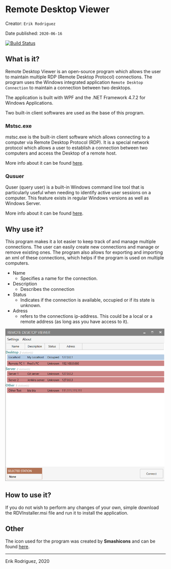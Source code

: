 # Remote Desktop Viewer
Creator: `Erik Rodriguez`

Date published: `2020-06-16`

[![Build Status](https://dev.azure.com/Luffiez123/Remote%20Desktop%20Viewer/_apis/build/status/Luffiez.RemoteDesktopViewer?branchName=master)](https://dev.azure.com/Luffiez123/Remote%20Desktop%20Viewer/_build/latest?definitionId=2&branchName=master)

## What is it?
Remote Desktop Viewer is an open-source program which allows the user to maintain multiple RDP (Remote Desktop Protocol) connections. The program uses the Windows integrated application `Remote Desktop Connection` to maintain a connection between two desktops.

The application is built with WPF and the .NET Framework 4.7.2 for Windows Applications.

Two built-in client softwares are used as the base of this program.

### Mstsc.exe
mstsc.exe is the built-in client software which allows connecting to a computer via Remote Desktop Protocol (RDP). It is a special network protocol which allows a user to establish a connection between two computers and access the Desktop of a remote host. 

More info about it can be found [here](https://winaero.com/blog/mstsc-exe-command-line-arguments/#:~:text=Remote%20Desktop%20(mstsc.exe)%20Command%20Line%20Arguments,Desktop%20of%20a%20remote%20host.).

### Qusuer
Quser (query user) is a built-in Windows command line tool that is particularly useful when needing to identify active user sessions on a computer.  This feature exists in regular Windows versions as well as Windows Server.

More info about it can be found [here](https://qtechbabble.wordpress.com/2017/04/07/use-quser-to-view-which-accounts-are-logged-inremoted-in-to-a-computer/).

## Why use it?
This program makes it a lot easier to keep track of and manage multiple connections. The user can easily create new connections and manage or remove existing ones. The program also allows for exporting and importing an xml of these connections, which helps if the program is used on multiple computers.

- Name
  - Specifies a name for the connection.
- Description
  - Describes the connection
- Status
  - Indicates if the connection is available, occupied or if its state is unknown.
- Adress
  - refers to the connections ip-address. This could be a local or a remote address (as long ass you have access to it).

<img src="./Images/RDV_Image.png" alt="drawing" width="500" heigth="500"/>

## How to use it?
If you do not wish to perform any changes of your own, simple download the RDVInstaller.msi file and run it to install the application.

## Other 

The icon used for the program was created by **Smashicons** and can be found [here](https://www.flaticon.com/free-icon/screens_2489379).

___
Erik Rodriguez, 2020

